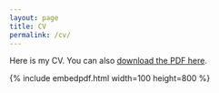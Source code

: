```yaml
---
layout: page
title: CV
permalink: /cv/
---
```


Here is my CV. You can also [download the PDF here](https://www.dropbox.com/s/lep8jd9q7rf25z1/RanCV.pdf?dl=0).

{% include embedpdf.html width=100 height=800 %}


